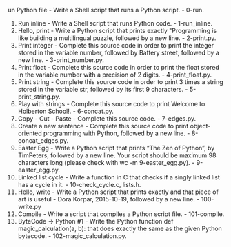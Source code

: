 un Python file - Write a Shell script that runs a Python script. - 0-run.
1. Run inline - Write a Shell script that runs Python code. - 1-run_inline.
2. Hello, print - Write a Python script that prints exactly "Programming is like building a multilingual puzzle, followed by a new line. - 2-print.py.
3. Print integer - Complete this source code in order to print the integer stored in the variable number, followed by Battery street, followed by a new line. - 3-print_number.py.
4. Print float - Complete this source code in order to print the float stored in the variable number with a precision of 2 digits. - 4-print_float.py.
5. Print string - Complete this source code in order to print 3 times a string stored in the variable str, followed by its first 9 characters. - 5-print_string.py.
6. Play with strings - Complete this source code to print Welcome to Holberton School!. - 6-concat.py.
7. Copy - Cut - Paste - Complete this source code. - 7-edges.py.
8. Create a new sentence - Complete this source code to print object-oriented programming with Python, followed by a new line. - 8-concat_edges.py.
9. Easter Egg - Write a Python script that prints “The Zen of Python”, by TimPeters, followed by a new line. Your script should be maximum 98 characters long (please check with wc -m 9-easter_egg.py). - 9-easter_egg.py.
10. Linked list cycle - Write a function in C that checks if a singly linked list has a cycle in it. - 10-check_cycle.c, lists.h.
11. Hello, write - Write a Python script that prints exactly and that piece of art is useful - Dora Korpar, 2015-10-19, followed by a new line. - 100-write.py
12. Compile - Write a script that compiles a Python script file. - 101-compile.
13. ByteCode -> Python #1 - Write the Python function def magic_calculation(a, b): that does exactly the same as the given Python bytecode. - 102-magic_calculation.py.
